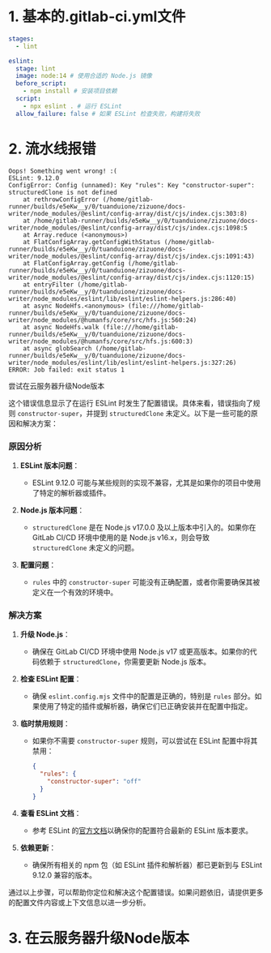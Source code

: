 # 1. 基本的.gitlab-ci.yml文件

```yaml
stages:
  - lint

eslint:
  stage: lint
  image: node:14 # 使用合适的 Node.js 镜像
  before_script:
    - npm install # 安装项目依赖
  script:
    - npx eslint . # 运行 ESLint
  allow_failure: false # 如果 ESLint 检查失败，构建将失败

```

# 2. 流水线报错

```shell
Oops! Something went wrong! :(
ESLint: 9.12.0
ConfigError: Config (unnamed): Key "rules": Key "constructor-super": structuredClone is not defined
    at rethrowConfigError (/home/gitlab-runner/builds/e5eKw__y/0/tuanduione/zizuone/docs-writer/node_modules/@eslint/config-array/dist/cjs/index.cjs:303:8)
    at /home/gitlab-runner/builds/e5eKw__y/0/tuanduione/zizuone/docs-writer/node_modules/@eslint/config-array/dist/cjs/index.cjs:1098:5
    at Array.reduce (<anonymous>)
    at FlatConfigArray.getConfigWithStatus (/home/gitlab-runner/builds/e5eKw__y/0/tuanduione/zizuone/docs-writer/node_modules/@eslint/config-array/dist/cjs/index.cjs:1091:43)
    at FlatConfigArray.getConfig (/home/gitlab-runner/builds/e5eKw__y/0/tuanduione/zizuone/docs-writer/node_modules/@eslint/config-array/dist/cjs/index.cjs:1120:15)
    at entryFilter (/home/gitlab-runner/builds/e5eKw__y/0/tuanduione/zizuone/docs-writer/node_modules/eslint/lib/eslint/eslint-helpers.js:286:40)
    at async NodeHfs.<anonymous> (file:///home/gitlab-runner/builds/e5eKw__y/0/tuanduione/zizuone/docs-writer/node_modules/@humanfs/core/src/hfs.js:560:24)
    at async NodeHfs.walk (file:///home/gitlab-runner/builds/e5eKw__y/0/tuanduione/zizuone/docs-writer/node_modules/@humanfs/core/src/hfs.js:600:3)
    at async globSearch (/home/gitlab-runner/builds/e5eKw__y/0/tuanduione/zizuone/docs-writer/node_modules/eslint/lib/eslint/eslint-helpers.js:327:26)
ERROR: Job failed: exit status 1
```

尝试在云服务器升级Node版本

这个错误信息显示了在运行 ESLint 时发生了配置错误。具体来看，错误指向了规则 `constructor-super`，并提到 `structuredClone` 未定义。以下是一些可能的原因和解决方案：

### 原因分析

1. **ESLint 版本问题**：
   - ESLint 9.12.0 可能与某些规则的实现不兼容，尤其是如果你的项目中使用了特定的解析器或插件。

2. **Node.js 版本问题**：
   - `structuredClone` 是在 Node.js v17.0.0 及以上版本中引入的。如果你在 GitLab CI/CD 环境中使用的是 Node.js v16.x，则会导致 `structuredClone` 未定义的问题。

3. **配置问题**：
   - `rules` 中的 `constructor-super` 可能没有正确配置，或者你需要确保其被定义在一个有效的环境中。

### 解决方案

1. **升级 Node.js**：
   - 确保在 GitLab CI/CD 环境中使用 Node.js v17 或更高版本。如果你的代码依赖于 `structuredClone`，你需要更新 Node.js 版本。

2. **检查 ESLint 配置**：
   - 确保 `eslint.config.mjs` 文件中的配置是正确的，特别是 `rules` 部分。如果使用了特定的插件或解析器，确保它们已正确安装并在配置中指定。

3. **临时禁用规则**：
   - 如果你不需要 `constructor-super` 规则，可以尝试在 ESLint 配置中将其禁用：
     ```json
     {
       "rules": {
         "constructor-super": "off"
       }
     }
     ```

4. **查看 ESLint 文档**：
   - 参考 ESLint 的[官方文档](https://eslint.org/docs/user-guide/configuring)以确保你的配置符合最新的 ESLint 版本要求。

5. **依赖更新**：
   - 确保所有相关的 npm 包（如 ESLint 插件和解析器）都已更新到与 ESLint 9.12.0 兼容的版本。

通过以上步骤，可以帮助你定位和解决这个配置错误。如果问题依旧，请提供更多的配置文件内容或上下文信息以进一步分析。

# 3. 在云服务器升级Node版本